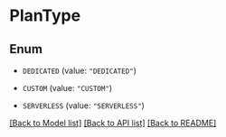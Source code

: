 # PlanType

## Enum


* `DEDICATED` (value: `"DEDICATED"`)

* `CUSTOM` (value: `"CUSTOM"`)

* `SERVERLESS` (value: `"SERVERLESS"`)


[[Back to Model list]](../README.md#documentation-for-models) [[Back to API list]](../README.md#documentation-for-api-endpoints) [[Back to README]](../README.md)


